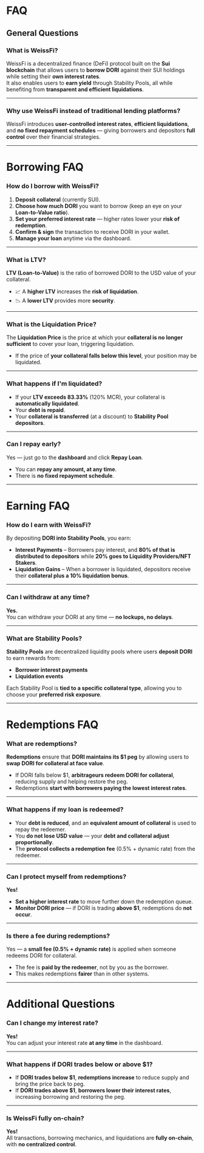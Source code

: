 # FAQ 

## General Questions

### What is WeissFi?

WeissFi is a decentralized finance (DeFi) protocol built on the **Sui blockchain** that allows users to **borrow DORI** against their SUI holdings while setting their **own interest rates**.  
It also enables users to **earn yield** through Stability Pools, all while benefiting from **transparent and efficient liquidations**.

---

### Why use WeissFi instead of traditional lending platforms?

WeissFi introduces **user-controlled interest rates**, **efficient liquidations**, and **no fixed repayment schedules** — giving borrowers and depositors **full control** over their financial strategies.

---

# Borrowing FAQ

### How do I borrow with WeissFi?

1. **Deposit collateral** (currently SUI).  
2. **Choose how much DORI** you want to borrow (keep an eye on your **Loan-to-Value ratio**).  
3. **Set your preferred interest rate** — higher rates lower your **risk of redemption**.  
4. **Confirm & sign** the transaction to receive DORI in your wallet.  
5. **Manage your loan** anytime via the dashboard.

---

### What is LTV?

**LTV (Loan-to-Value)** is the ratio of borrowed DORI to the USD value of your collateral.

- 📈 A **higher LTV** increases the **risk of liquidation**.  
- 📉 A **lower LTV** provides more **security**.

---

### What is the Liquidation Price?

The **Liquidation Price** is the price at which your **collateral is no longer sufficient** to cover your loan, triggering liquidation.

- If the price of **your collateral falls below this level**, your position may be liquidated.

---

### What happens if I'm liquidated?

- If your **LTV exceeds 83.33%** (120% MCR), your collateral is **automatically liquidated**.  
- Your **debt is repaid**.  
- Your **collateral is transferred** (at a discount) to **Stability Pool depositors**.

---

### Can I repay early?

Yes — just go to the **dashboard** and click **Repay Loan**.

- You can **repay any amount, at any time**.  
- There is **no fixed repayment schedule**.

---

# Earning FAQ

### How do I earn with WeissFi?

By depositing **DORI into Stability Pools**, you earn:

- **Interest Payments** – Borrowers pay interest, and **80% of that is distributed to depositors** while **20% goes to Liquidity Providers/NFT Stakers**.
- **Liquidation Gains** – When a borrower is liquidated, depositors receive their **collateral plus a 10% liquidation bonus**.

---

### Can I withdraw at any time?

**Yes.**  
You can withdraw your DORI at any time — **no lockups, no delays**.

---

### What are Stability Pools?

**Stability Pools** are decentralized liquidity pools where users **deposit DORI** to earn rewards from:

- **Borrower interest payments**
- **Liquidation events**

Each Stability Pool is **tied to a specific collateral type**, allowing you to choose your **preferred risk exposure**.

---

# Redemptions FAQ

### What are redemptions?

**Redemptions** ensure that **DORI maintains its $1 peg** by allowing users to **swap DORI for collateral at face value**.

- If DORI falls below $1, **arbitrageurs redeem DORI for collateral**, reducing supply and helping restore the peg.
- Redemptions **start with borrowers paying the lowest interest rates**.

---

### What happens if my loan is redeemed?

- Your **debt is reduced**, and an **equivalent amount of collateral** is used to repay the redeemer.
- You **do not lose USD value** — your **debt and collateral adjust proportionally**.
- The **protocol collects a redemption fee** (0.5% + dynamic rate) from the redeemer.

---

### Can I protect myself from redemptions?

**Yes!**

- **Set a higher interest rate** to move further down the redemption queue.
- **Monitor DORI price** — if DORI is trading **above $1**, redemptions do **not occur**.

---

### Is there a fee during redemptions?

Yes — a **small fee (0.5% + dynamic rate)** is applied when someone redeems DORI for collateral.

- The fee is **paid by the redeemer**, not by you as the borrower.
- This makes redemptions **fairer** than in other systems.

---
# Additional Questions

### Can I change my interest rate?

**Yes!**  
You can adjust your interest rate **at any time** in the dashboard.

---

### What happens if DORI trades below or above $1?

- If **DORI trades below $1**, **redemptions increase** to reduce supply and bring the price back to peg.
- If **DORI trades above $1**, **borrowers lower their interest rates**, increasing borrowing and restoring the peg.

---

### Is WeissFi fully on-chain?

**Yes!**  
All transactions, borrowing mechanics, and liquidations are **fully on-chain**, with **no centralized control**.
